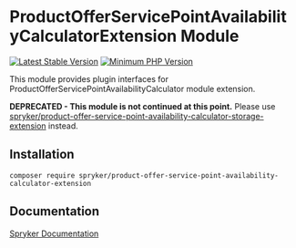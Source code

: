 # ProductOfferServicePointAvailabilityCalculatorExtension Module
[![Latest Stable Version](https://poser.pugx.org/spryker/product-offer-service-point-availability-calculator-extension/v/stable.svg)](https://packagist.org/packages/spryker/product-offer-service-point-availability-calculator-extension)
[![Minimum PHP Version](https://img.shields.io/badge/php-%3E%3D%208.0-8892BF.svg)](https://php.net/)

This module provides plugin interfaces for ProductOfferServicePointAvailabilityCalculator module extension.

**DEPRECATED - This module is not continued at this point.**
Please use [spryker/product-offer-service-point-availability-calculator-storage-extension](https://github.com/spryker/product-offer-service-point-availability-calculator-storage-extension) instead.

## Installation

```
composer require spryker/product-offer-service-point-availability-calculator-extension
```

## Documentation

[Spryker Documentation](https://docs.spryker.com)

